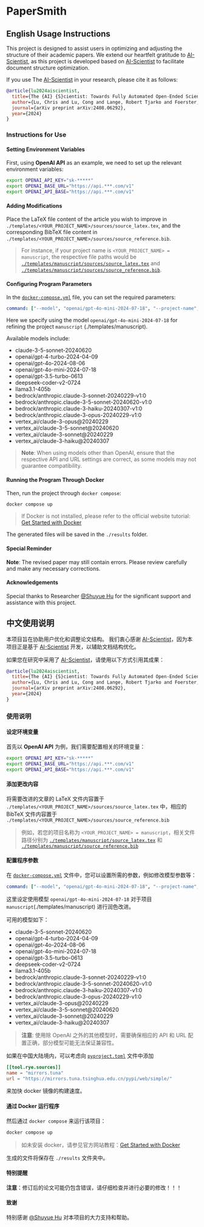 # PaperSmith

## English Usage Instructions

This project is designed to assist users in optimizing and adjusting the structure of their academic papers. We extend our heartfelt gratitude to [AI-Scientist](https://github.com/SakanaAI/AI-Scientist), as this project is developed based on [AI-Scientist](https://github.com/SakanaAI/AI-Scientist) to facilitate document structure optimization.

If you use The [AI-Scientist](https://github.com/SakanaAI/AI-Scientist) in your research, please cite it as follows:

```bibtex
@article{lu2024aiscientist,
  title={The {AI} {S}cientist: Towards Fully Automated Open-Ended Scientific Discovery},
  author={Lu, Chris and Lu, Cong and Lange, Robert Tjarko and Foerster, Jakob and Clune, Jeff and Ha, David},
  journal={arXiv preprint arXiv:2408.06292},
  year={2024}
}
```
### Instructions for Use

#### Setting Environment Variables

First, using **OpenAI API** as an example, we need to set up the relevant environment variables:

```bash
export OPENAI_API_KEY="sk-*****"
export OPENAI_BASE_URL="https://api.***.com/v1"
export OPENAI_API_BASE="https://api.***.com/v1"
```

#### Adding Modifications

Place the LaTeX file content of the article you wish to improve in `./templates/<YOUR_PROJECT_NAME>/sources/source_latex.tex`, and the corresponding BibTeX file content in `./templates/<YOUR_PROJECT_NAME>/sources/source_reference.bib`.

> For instance, if your project name is `<YOUR_PROJECT_NAME> = manuscript`, the respective file paths would be [`./templates/manuscript/sources/source_latex.tex`](./templates/manuscript/sources/source_latex.tex) and [`./templates/manuscript/sources/source_reference.bib`](./templates/manuscript/sources/source_reference.bib).

#### Configuring Program Parameters

In the [`docker-compose.yml`](./docker-compose.yml) file, you can set the required parameters:

```yml
command: ["--model", "openai/gpt-4o-mini-2024-07-18", "--project-name", "manuscript"]
```

Here we specify using the model `openai/gpt-4o-mini-2024-07-18` for refining the project `manuscript` (./templates/manuscript).

Available models include:

- claude-3-5-sonnet-20240620
- openai/gpt-4-turbo-2024-04-09
- openai/gpt-4o-2024-08-06
- openai/gpt-4o-mini-2024-07-18
- openai/gpt-3.5-turbo-0613
- deepseek-coder-v2-0724
- llama3.1-405b
- bedrock/anthropic.claude-3-sonnet-20240229-v1:0
- bedrock/anthropic.claude-3-5-sonnet-20240620-v1:0
- bedrock/anthropic.claude-3-haiku-20240307-v1:0
- bedrock/anthropic.claude-3-opus-20240229-v1:0
- vertex_ai/claude-3-opus@20240229
- vertex_ai/claude-3-5-sonnet@20240620
- vertex_ai/claude-3-sonnet@20240229
- vertex_ai/claude-3-haiku@20240307

> **Note**: When using models other than OpenAI, ensure that the respective API and URL settings are correct, as some models may not guarantee compatibility.

#### Running the Program Through Docker

Then, run the project through `docker compose`:

```bash
docker compose up
```

> If Docker is not installed, please refer to the official website tutorial: [Get Started with Docker](https://www.docker.com/get-started/)

The generated files will be saved in the `./results` folder.

#### Special Reminder

**Note**: The revised paper may still contain errors. Please review carefully and make any necessary corrections.

#### Acknowledgements

Special thanks to Researcher [@Shuyue Hu](https://shuyuehu.github.io/index.html) for the significant support and assistance with this project. 

## 中文使用说明

本项目旨在协助用户优化和调整论文结构。
我们衷心感谢 [AI-Scientist](https://github.com/SakanaAI/AI-Scientist)，因为本项目正是基于 [AI-Scientist](https://github.com/SakanaAI/AI-Scientist) 开发，以辅助文档结构优化。

如果您在研究中采用了 [AI-Scientist](https://github.com/SakanaAI/AI-Scientist)，请使用以下方式引用其成果：

```bibtex
@article{lu2024aiscientist,
  title={The {AI} {S}cientist: Towards Fully Automated Open-Ended Scientific Discovery},
  author={Lu, Chris and Lu, Cong and Lange, Robert Tjarko and Foerster, Jakob and Clune, Jeff and Ha, David},
  journal={arXiv preprint arXiv:2408.06292},
  year={2024}
}
```

### 使用说明

#### 设定环境变量

首先以 **OpenAI API** 为例，我们需要配置相关的环境变量：

```bash
export OPENAI_API_KEY="sk-*****"
export OPENAI_BASE_URL="https://api.***.com/v1"
export OPENAI_API_BASE="https://api.***.com/v1"
```

#### 添加更改内容

将需要改进的文章的 LaTeX 文件内容置于  `./templates/<YOUR_PROJECT_NAME>/sources/source_latex.tex` 中，相应的 BibTeX 文件内容置于 `./templates/<YOUR_PROJECT_NAME>/sources/source_reference.bib`

> 例如，若您的项目名称为 `<YOUR_PROJECT_NAME> = manuscript`，相关文件路径分别为 [`./templates/manuscript/source_latex.tex`](./templates/manuscript/sources/source_latex.tex) 和 [`./templates/manuscript/source_reference.bib`](./templates/manuscript/sources/source_reference.bib)

#### 配置程序参数

在 [`docker-compose.yml`](./docker-compose.yml)  文件中，您可以设置所需的参数，例如修改模型参数等：

```yml
command: ["--model", "openai/gpt-4o-mini-2024-07-18", "--project-name", "manuscript"]
```

这里设定使用模型 `openai/gpt-4o-mini-2024-07-18` 对于项目 `manuscript`(./templates/manuscript) 进行润色改进。

可用的模型如下：

- claude-3-5-sonnet-20240620
- openai/gpt-4-turbo-2024-04-09
- openai/gpt-4o-2024-08-06
- openai/gpt-4o-mini-2024-07-18
- openai/gpt-3.5-turbo-0613
- deepseek-coder-v2-0724
- llama3.1-405b
- bedrock/anthropic.claude-3-sonnet-20240229-v1:0
- bedrock/anthropic.claude-3-5-sonnet-20240620-v1:0
- bedrock/anthropic.claude-3-haiku-20240307-v1:0
- bedrock/anthropic.claude-3-opus-20240229-v1:0
- vertex_ai/claude-3-opus@20240229
- vertex_ai/claude-3-5-sonnet@20240620
- vertex_ai/claude-3-sonnet@20240229
- vertex_ai/claude-3-haiku@20240307

> **注意**: 使用除 OpenAI 之外的其他模型时，需要确保相应的 API 和 URL 配置正确，部分模型可能无法保证兼容性。

如果在中国大陆境内，可以考虑向 [`pyproject.toml`](./pyproject.toml) 文件中添加

```toml
[[tool.rye.sources]]
name = "mirrors.tuna"
url = "https://mirrors.tuna.tsinghua.edu.cn/pypi/web/simple/"
```

来加快 docker 镜像的构建速度。

#### 通过 Docker 运行程序

然后通过 `docker compose` 来运行该项目： 

```bash
docker compose up
```

> 如未安装 docker，请参见官方网站教程：[Get Started with Docker](https://www.docker.com/get-started/)

生成的文件将保存在 `./results` 文件夹中。

#### 特别提醒

**注意**：修订后的论文可能仍包含错误，请仔细检查并进行必要的修改！！！

#### 致谢

特别感谢 [@Shuyue Hu](https://shuyuehu.github.io/index.html) 对本项目的大力支持和帮助。
